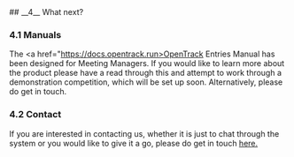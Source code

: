 <div markdown="1" data-aos="fade-up">
## __4__ What next?

### 4.1 Manuals

The <a href="https://docs.opentrack.run>OpenTrack Entries Manual</a> has been designed for Meeting Managers. If you would like to learn more about the product please have a read through this and attempt to work through a demonstration competition, which will be set up soon. Alternatively, please do get in touch.

### 4.2 Contact

If you are interested in contacting us, whether it is just to chat through the system or you would like to give it a go, please do get in touch <a href="/contact/">here.</a> 

</div>
